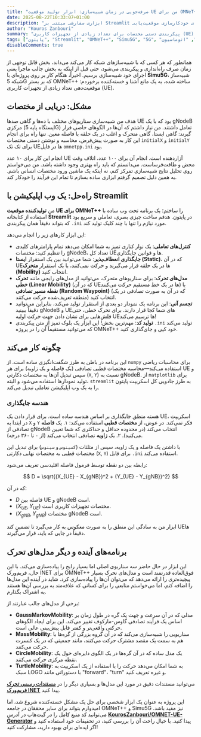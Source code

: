 ```yaml
---
title: "صرفه‌جویی در زمان شبیه‌سازی: ابزار تولید موقعیت UE من برای OMNeT++ و Simu5G"
date: 2025-08-22T10:33:07+01:00
description: "ابزاری سفارشی مبتنی بر Streamlit که برای خودکارسازی موقعیت‌یابی UE در شبیه‌سازی‌های شبکه OMNeT++ و Simu5G طراحی شده و باعث صرفه‌جویی در زمان تحقیق می‌شود."
author: "Kouros Zanbouri"
summary: "پیکربندی دستی مختصات برای تعداد زیادی از تجهیزات کاربری (UE) در شبیه‌سازی‌های OMNeT++ و Simu5G یک کار خسته‌کننده است. این پست، جزئیات ساخت یک ابزار تحت وب مبتنی بر پایتون با استفاده از Streamlit را شرح می‌دهد که این فرآیند را خودکار می‌کند. این برنامه امکان جایگذاری تعاملی و بصری UEها را در سناریوهای ایستا یا متحرک فراهم کرده و کد پیکربندی ini مورد نیاز را به صورت آنی تولید می‌کند تا روند آماده‌سازی شبیه‌سازی را سرعت بخشد."
tags: ["پایتون", "Streamlit", "OMNeT++", "Simu5G", "5G", "شبیه‌سازی شبکه", "اتوماسیون"]
disableComments: true
---
```


همانطور که هر کسی که با شبیه‌سازهای شبکه کار می‌کند می‌داند، بخش قابل توجهی از زمان صرف راه‌اندازی و پیکربندی می‌شود، حتی قبل از اینکه به بخش جالب ماجرا یعنی اجرای خود شبیه‌سازی برسیم. اخیراً، هنگام کار بر روی پروژه‌ای با **Simu5G**، شبیه‌ساز شبکه 5G که بر بستر OMNeT++ ساخته شده، به یک مانع آشنا و خسته‌کننده برخوردم: موقعیت‌دهی تعداد زیادی از تجهیزات کاربری (UE).

## مشکل: دریایی از مختصات

هدف من شبیه‌سازی سناریوهای مختلف با ده‌ها و گاهی صدها UE بود که با یک gNodeB مرکزی (ایستگاه پایه 5G) تعامل داشتند. من نیاز داشتم که آن‌ها در الگوهای خاصی قرار گیرند: گاهی ایستا، گاهی متحرک و اغلب در یک حلقه با فاصله معین. تنها راه برای انجام این کار به صورت پیش‌فرض، محاسبه و نوشتن دستی مختصات `initialX` و `initialY` برای تک تک UEها در فایل `omnetpp.ini` بود.

انجام این کار برای ۱۰ عدد UE آزاردهنده است. انجام آن برای ۱۰۰ عدد، اتلاف وقت محض و طاقت‌فرساست. می‌دانستم که باید راه بهتری وجود داشته باشد. من می‌خواستم روی تحلیل نتایج شبیه‌سازی تمرکز کنم، نه اینکه یک ماشین ورود مختصات انسانی باشم. به همین دلیل تصمیم گرفتم ابزاری ساده بسازم تا تمام این فرآیند را خودکار کند.

## راه‌حل: یک وب اپلیکیشن با Streamlit 

من **تولیدکننده موقعیت UE برای OMNeT++** را ساختم؛ یک برنامه تحت وب ساده با استفاده از کتابخانه **Streamlit** در پایتون. هدفم ساخت چیزی بصری، تعاملی و سریع بود که بتواند دقیقاً همان پیکربندی `.ini` مورد نیازم را تنها با چند کلیک تولید کند.



این ابزار کارهای زیر را انجام می‌دهد:

* **کنترل‌های تعاملی**: یک نوار کناری تمیز به شما امکان می‌دهد تمام پارامترهای کلیدی را تنظیم کنید: مختصات gNodeB، تعداد کل UEها و قوانین جایگذاری.
* **جایگذاری انعطاف‌پذیر**: شما می‌توانید بین یک استقرار **ایستا (Static)**، که در آن UEها در یک حلقه قرار می‌گیرند و حرکت نمی‌کنند، یا یک استقرار **متحرک (Mobility)** انتخاب کنید.
* **مدل‌های تحرک**: برای سناریوهای متحرک، می‌توانید از مدل‌های رایجی مانند **تحرک خطی (Linear Mobility)** (که در آن UEها در یک خط مستقیم حرکت می‌کنند) یا **نقطه مسیر تصادفی (Random Waypoint)** (که در آن به صورت تصادفی در یک منطقه تعریف‌شده حرکت می‌کنند) انتخاب کنید.
* **تجسم آنی**: این برنامه یک نمودار دو بعدی از استقرار تولید می‌کند، بنابراین می‌توانید دقیقاً ببینید gNodeB و UEهای شما کجا قرار دارند. برای تحرک خطی، حتی فلش‌هایی برای نشان دادن جهت حرکت اولیه UEها ترسیم می‌کند!
* **تولید کد**: مهم‌ترین بخش! این ابزار یک بلوک تمیز از متن پیکربندی `.ini` تولید می‌کند که می‌توانید مستقیماً آن را در پروژه OMNeT++ خود کپی و جای‌گذاری کنید.

## چگونه کار می‌کند

این برنامه در باطن به طرز شگفت‌انگیزی ساده است. از `numpy` برای محاسبات ریاضی استفاده می‌کند—محاسبه مختصات قطبی تصادفی (یک فاصله و یک زاویه) برای هر UE و سپس تبدیل آن‌ها به مختصات دکارتی (`X`, `Y`) نسبت به gNodeB. از `matplotlib` برای تولید نمودارها استفاده می‌شود و البته، `streamlit` به طرز جادویی کل اسکریپت پایتون را به یک وب اپلیکیشن تعاملی تبدیل می‌کند.

### هندسه جایگذاری

هسته منطق جایگذاری بر اساس هندسه ساده است. برای قرار دادن یک UE، اسکریپت در ابتدا به `X` و `Y` فکر نمی‌کند. در عوض، از **مختصات قطبی** استفاده می‌کند:
۱. یک **فاصله** تصادفی از gNodeB انتخاب می‌کند (در محدوده حداقل و حداکثری که شما تعیین می‌کنید).
۲. یک **زاویه** تصادفی انتخاب می‌کند (از ۰ تا ۳۶۰ درجه).

با داشتن یک فاصله و یک زاویه، سپس از مثلثات (`کسینوس` و `سینوس`) برای تبدیل این مختصات قطبی به مختصات نهایی دکارتی (`X`, `Y`) برای فایل `.ini` استفاده می‌کند.

رابطه بین دو نقطه توسط فرمول فاصله اقلیدسی تعریف می‌شود:


$$
D = \sqrt{(X_{UE} - X_{gNB})^2 + (Y_{UE} - Y_{gNB})^2}
$$

که در آن:
* $D$ فاصله بین UE و gNodeB است.
* $(X_{UE}, Y_{UE})$ مختصات تجهیزات کاربری است.
* $(X_{gNB}, Y_{gNB})$ مختصات gNodeB است.

ابزار من به سادگی این منطق را به صورت معکوس به کار می‌گیرد تا تضمین کند UEها دقیقاً در جایی که باید، قرار می‌گیرند.

## برنامه‌های آینده و دیگر مدل‌های تحرک

این ابزار در حال حاضر سه سناریوی اصلی اما بسیار رایج را پیاده‌سازی می‌کند. با این حال، فریم‌ورک INET برای OMNeT++ فوق‌العاده قدرتمند است و مدل‌های تحرک بسیار پیچیده‌تری را ارائه می‌دهد که می‌توان آن‌ها را پیاده‌سازی کرد. شاید در آینده این مدل‌ها را اضافه کنم، اما می‌خواستم منابعی را برای کسانی که علاقه‌مند به بررسی آن‌ها هستند به اشتراک بگذارم.

برخی از مدل‌های جالب عبارتند از:

* **GaussMarkovMobility**: مدلی که در آن سرعت و جهت یک گره در طول زمان بر اساس یک فرآیند تصادفی گاوس-مارکوف تغییر می‌کند. این برای ایجاد الگوهای حرکتی واقعی‌تر و کمتر قابل پیش‌بینی عالی است.
* **MassMobility**: سناریویی را شبیه‌سازی می‌کند که در آن گروه بزرگی از گره‌ها با هم به سمت یک مقصد مشترک حرکت می‌کنند، مانند جمعیتی که در یک کنسرت حرکت می‌کنند.
* **CircleMobility**: یک مدل ساده که در آن گره‌ها در یک الگوی دایره‌ای حول یک نقطه مرکزی حرکت می‌کنند.
* **TurtleMobility**: به شما امکان می‌دهد حرکت را با استفاده از یک اسکریپت به سبک LOGO با دستوراتی مانند "forward"، "turn" و غیره تعریف کنید.

می‌توانید مستندات دقیق در مورد این مدل‌ها و بسیاری دیگر را در **[مستندات رسمی تحرک فریم‌ورک INET](https://inet.omnetpp.org/docs/users-guide/ch-mobility.html)** پیدا کنید.

این پروژه به عنوان یک ابزار شخصی برای حل یک مشکل خسته‌کننده شروع شد، اما امیدوارم بتواند برای سایر محققان در جامعه OMNeT++ و Simu5G نیز مفید باشد. می‌توانید کد منبع کامل را در گیت‌هاب در آدرس **[KourosZanbouri/OMNET-UE-Generator](https://github.com/KourosZanbouri/OMNET-UE-Generator)** پیدا کنید. با خیال راحت آن را بررسی کنید، در تحقیقات خود استفاده کنید و اگر ایده‌ای برای بهبود دارید، مشارکت کنید!
